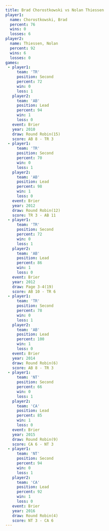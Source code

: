 ```yaml
---
title: Brad Chorostkowski vs Nolan Thiessen
player1:                   
  name: Chorostkowski, Brad
  percent: 76              
  wins: 0                  
  losses: 6                
player2:                   
  name: Thiessen, Nolan    
  percent: 92              
  wins: 6                  
  losses: 0                
games:
 - player1:          
     team: 'TR'      
     position: Second
     percent: 72     
     win: 0          
     loss: 1         
   player2:        
     team: 'AB'    
     position: Lead
     percent: 94   
     win: 1        
     loss: 0       
   event: Brier         
   year: 2010           
   draw: Round Robin(15)
   score: AB 8 - TR 3   
 - player1:          
     team: 'TR'      
     position: Second
     percent: 70     
     win: 0          
     loss: 1         
   player2:        
     team: 'AB'    
     position: Lead
     percent: 98   
     win: 1        
     loss: 0       
   event: Brier         
   year: 2012           
   draw: Round Robin(12)
   score: TR 3 - AB 11  
 - player1:          
     team: 'TR'      
     position: Second
     percent: 72     
     win: 0          
     loss: 1         
   player2:        
     team: 'AB'    
     position: Lead
     percent: 86   
     win: 1        
     loss: 0       
   event: Brier       
   year: 2012         
   draw: Page 3-4(19) 
   score: AB 10 - TR 6
 - player1:          
     team: 'TR'      
     position: Second
     percent: 78     
     win: 0          
     loss: 1         
   player2:        
     team: 'AB'    
     position: Lead
     percent: 100  
     win: 1        
     loss: 0       
   event: Brier        
   year: 2014          
   draw: Round Robin(6)
   score: AB 8 - TR 3  
 - player1:          
     team: 'NT'      
     position: Second
     percent: 66     
     win: 0          
     loss: 1         
   player2:        
     team: 'CA'    
     position: Lead
     percent: 85   
     win: 1        
     loss: 0       
   event: Brier        
   year: 2015          
   draw: Round Robin(9)
   score: CA 6 - NT 3  
 - player1:          
     team: 'NT'      
     position: Second
     percent: 94     
     win: 0          
     loss: 1         
   player2:        
     team: 'CA'    
     position: Lead
     percent: 92   
     win: 1        
     loss: 0       
   event: Brier        
   year: 2016          
   draw: Round Robin(4)
   score: NT 3 - CA 6  
---
```

